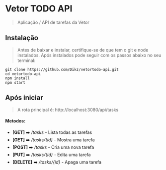 # Vetor TODO API
> Aplicação / API de tarefas da Vetor


## Instalação
> Antes de baixar e instalar, certifique-se de que tem o git e node instalados.
> Após instalados pode seguir com os passos abaixo no seu terminal:

```console
git clone https://github.com/Dikz/vetortodo-api.git
cd vetortodo-api
npm install
npm start
```


## Após iniciar
> A rota principal é: http://localhost:3080/api/tasks
#### Metodos:
* **[GET]** ➡️ _/tasks_ - Lista todas as tarefas
* **[GET]** ➡️ _/tasks/{id}_ - Mostra uma tarefa
* **[POST]** ➡️ _/tasks_ - Cria uma nova tarefa
* **[PUT]** ➡️ _/tasks/{id}_ - Edita uma tarefa
* **[DELETE]** ➡️ _/tasks/{id}_ - Apaga uma tarefa
